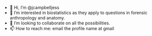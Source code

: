 - 👋 Hi, I’m @jcampbelljess
- 👀 I’m interested in biostatistics as they apply to questions in forensic anthropology and anatomy.
- 💞️ I’m looking to collaborate on all the possibilities.
- 📫 How to reach me: email the profile name at gmail

<!---
jcampbelljess/jcampbelljess is a ✨ special ✨ repository because its `README.md` (this file) appears on your GitHub profile.
You can click the Preview link to take a look at your changes.
--->
